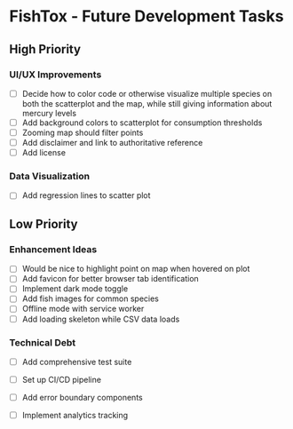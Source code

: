# FishTox - Future Development Tasks

## High Priority

### UI/UX Improvements
- [ ] Decide how to color code or otherwise visualize multiple species on both the scatterplot and the map, while still giving information about mercury levels
- [ ] Add background colors to scatterplot for consumption thresholds
- [ ] Zooming map should filter points
- [ ] Add disclaimer and link to authoritative reference
- [ ] Add license

### Data Visualization
- [ ] Add regression lines to scatter plot

## Low Priority

### Enhancement Ideas
- [ ] Would be nice to highlight point on map when hovered on plot
- [ ] Add favicon for better browser tab identification
- [ ] Implement dark mode toggle
- [ ] Add fish images for common species
- [ ] Offline mode with service worker
- [ ] Add loading skeleton while CSV data loads

### Technical Debt
- [ ] Add comprehensive test suite
- [ ] Set up CI/CD pipeline
- [ ] Add error boundary components
- [ ] Implement analytics tracking

